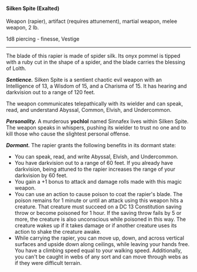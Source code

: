 #### Silken Spite (Exalted)

Weapon (rapier), artifact (requires attunement), martial weapon, melee weapon, 2 lb.

1d8 piercing  - finesse, Vestige

---

The blade of this rapier is made of spider silk. Its onyx pommel is tipped with a ruby cut in the shape of a spider, and the blade carries the blessing of Lolth.

***Sentience.*** Silken Spite is a sentient chaotic evil weapon with an Intelligence of 13, a Wisdom of 15, and a Charisma of 15. It has hearing and darkvision out to a range of 120 feet.

The weapon communicates telepathically with its wielder and can speak, read, and understand Abyssal, Common, Elvish, and Undercommon.

***Personality.*** A murderous **yochlol** named Sinnafex lives within Silken Spite. The weapon speaks in whispers, pushing its wielder to trust no one and to kill those who cause the slightest personal offense.

***Dormant.*** The rapier grants the following benefits in its dormant state:

- You can speak, read, and write Abyssal, Elvish, and Undercommon.
- You have darkvision out to a range of 60 feet. If you already have darkvision, being attuned to the rapier increases the range of your darkvision by 60 feet.
- You gain a +1 bonus to attack and damage rolls made with this magic weapon.
- You can use an action to cause poison to coat the rapier's blade. The poison remains for 1 minute or until an attack using this weapon hits a creature. That creature must succeed on a DC 13 Constitution saving throw or become poisoned for 1 hour. If the saving throw fails by 5 or more, the creature is also unconscious while poisoned in this way. The creature wakes up if it takes damage or if another creature uses its action to shake the creature awake.
- While carrying the rapier, you can move up, down, and across vertical surfaces and upside down along ceilings, while leaving your hands free. You have a climbing speed equal to your walking speed. Additionally, you can't be caught in webs of any sort and can move through webs as if they were difficult terrain.

> #